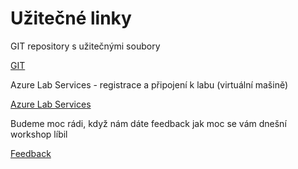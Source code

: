 # Užitečné linky

GIT repository s užitečnými soubory

[GIT](https://github.com/cernatery/Workshop)


Azure Lab Services - registrace a připojení k labu (virtuální mašině)

[Azure Lab Services](https://labs.azure.com/register/t5vxjqi8)


Budeme moc rádi, když nám dáte feedback jak moc se vám dnešní workshop
líbil

[Feedback](https://forms.office.com/r/LJKAqrqpcA)
